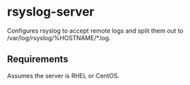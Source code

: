 rsyslog-server
=========

Configures rsyslog to accept remote logs and split them out to /var/log/rsyslog/%HOSTNAME/*.log.

Requirements
------------

Assumes the server is RHEL or CentOS.


